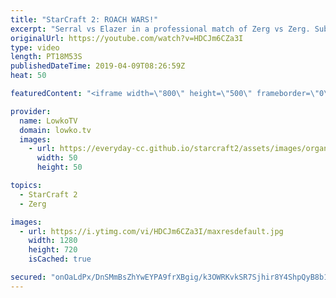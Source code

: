 ```yaml
---
title: "StarCraft 2: ROACH WARS!"
excerpt: "Serral vs Elazer in a professional match of Zerg vs Zerg. Subscribe for more videos: http://lowko.tv/youtube More StarCraft 2 casts: https://youtu.be/BfikSEkWzao  Roach vs Roach battles are not uncommon. However, when good players execute this strategy they will fight at many different areas at the same"
originalUrl: https://youtube.com/watch?v=HDCJm6CZa3I
type: video
length: PT18M53S
publishedDateTime: 2019-04-09T08:26:59Z
heat: 50

featuredContent: "<iframe width=\"800\" height=\"500\" frameborder=\"0\" src=\"https://www.youtube.com/embed/HDCJm6CZa3I\" allow=\"accelerometer; autoplay; encrypted-media; gyroscope; picture-in-picture\" allowfullscreen></iframe>"

provider:
  name: LowkoTV
  domain: lowko.tv
  images:
    - url: https://everyday-cc.github.io/starcraft2/assets/images/organizations/lowko.tv-50x50.jpg
      width: 50
      height: 50

topics:
  - StarCraft 2
  - Zerg

images:
  - url: https://i.ytimg.com/vi/HDCJm6CZa3I/maxresdefault.jpg
    width: 1280
    height: 720
    isCached: true

secured: "onOaLdPx/DnSMmBsZhYwEYPA9frXBgig/k3OWRKvkSR7Sjhir8Y4ShpQyB8b1OQZBRpoZSKxBoS1cYlA11mkNIyhATcFhnbizZPzaEdnghPu5fi9/mDp4r8/L7geE3LwBv9jAKnESDkgjgQUfFsHPie8UTtxtTbqNM73Ubg/SLRZHHkslFct7oIG5FEhdX9326FmoiSUd7cAZgTWa6LN/8mgVgEZuHyFLEtpoIpaLdQGborgUdBZ3R9MGJ0iyF1BtvGmF3qp2vx6k0n7p8bVzkgO6EvUmMMPYzPcRwjSwEjv00TK+4GY/IEP6i5GzroEsMv7CUWXQ2kyKQbOTimkY8Ffyp3yooG1VwNDDLYKMKKHGr2oONoIxWP5rcx3Sr9k8BECRqjkTbxCwE6YdoQ4OGvJPegEO+yvy0Q30seBKxI=;sSrl01xIMWntzdoFL/t8uA=="
---
```


